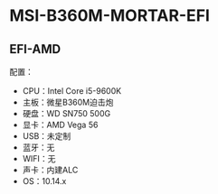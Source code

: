 # MSI-B360M-MORTAR-EFI
## EFI-AMD
配置：

- CPU：Intel Core i5-9600K
- 主板：微星B360M迫击炮
- 硬盘：WD SN750 500G
- 显卡：AMD Vega 56
- USB：未定制
- 蓝牙：无
- WIFI：无
- 声卡：内建ALC
- OS：10.14.x


